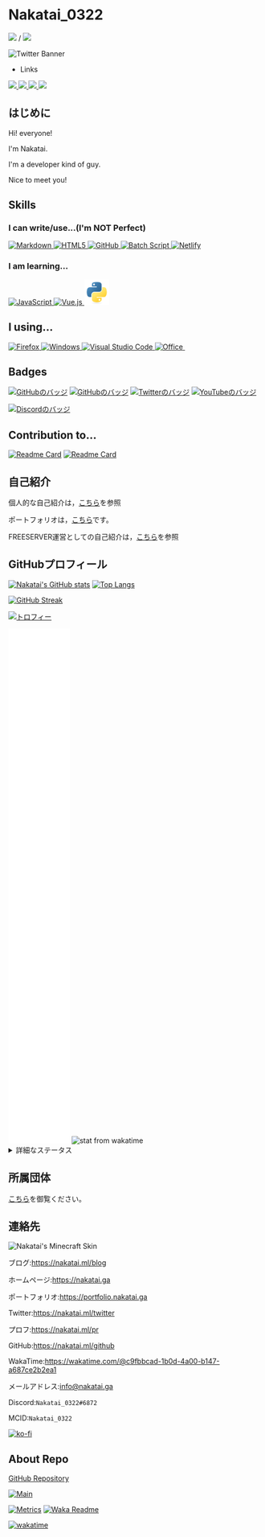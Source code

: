 # Nakatai_0322

<img src="https://avatars.githubusercontent.com/u/65397124?v=4" width="200"> / <img src="https://minotar.net/helm/d297f52003024e5d944fd78edc82891a" width="200">

<img src="https://pbs.twimg.com/profile_banners/1309410702885416960/1637638285/1500x500" alt="Twitter Banner" width="500">

- Links

<a href="https://nakatai.ga">
    <img src="https://camo.githubusercontent.com/31ca547298603fcad628ec15136c30aab05ac34e3d120cc464faa3196c628e9f/68747470733a2f2f696d6167652e666c617469636f6e2e636f6d2f69636f6e732f7376672f3536352f3536353532372e737667" width="50">
</a>
<a href="https://nakatai-0322.hatenablog.jp/">
    <img src="https://i.imgur.com/HrGRBcm.png" width="50">
</a>
<a href="https://dev.to/nakatai_0322">
    <img src="https://camo.githubusercontent.com/9b13cf00d4d07dcfee53663f62019ef576b7224822fe81dd4be7f94885db5496/68747470733a2f2f63646e2e6a7364656c6976722e6e65742f6e706d2f73696d706c652d69636f6e7340332e302e312f69636f6e732f6465762d646f742d746f2e737667" width="50">
</a>
<a href="https://twitter.com/Nakatai_0322">
    <img src="https://cdn.jsdelivr.net/gh/devicons/devicon/icons/twitter/twitter-original.svg" width="50">
</a>

## はじめに

Hi! everyone!

I'm Nakatai.

I'm a developer kind of guy.

Nice to meet you!

## Skills

### I can write/use...(I'm **NOT** Perfect)

<a href="https://w.wiki/3PyA">
    <img src="https://cdn.jsdelivr.net/gh/devicons/devicon/icons/markdown/markdown-original.svg" alt="Markdown" width="50">
</a>
<a href="https://w.wiki/3Q2Z">
    <img src="https://cdn.jsdelivr.net/gh/devicons/devicon/icons/html5/html5-original-wordmark.svg" alt="HTML5" width="50">
</a>
<a href="https://w.wiki/45PM">
    <img src="https://cdn.jsdelivr.net/gh/devicons/devicon/icons/github/github-original.svg" alt="GitHub" width=50>
</a>
<a href="https://w.wiki/3e37">
    <img src="https://i.imgur.com/TJmJbkE.png" alt="Batch Script" width="50">
</a>
<a href="https://w.wiki/4RTG">
    <img src="https://cdn.worldvectorlogo.com/logos/netlify.svg" alt="Netlify" width="50">
</a>

### I am learning...

<a href="https://w.wiki/3EDd">
    <img src="https://cdn.jsdelivr.net/gh/devicons/devicon/icons/javascript/javascript-original.svg" alt="JavaScript" width="50">
</a>
<a href="https://w.wiki/45Pm">
    <img src="https://cdn.jsdelivr.net/gh/devicons/devicon/icons/vuejs/vuejs-original.svg" alt="Vue.js" width="50">
</a>
<a href="https://w.wiki/3Eku">
    <img src="https://raw.githubusercontent.com/devicons/devicon/master/icons/python/python-original.svg" alt="Python" width="50">
</a>

## I using...

<a href="https://w.wiki/45Po">
    <img src="https://cdn.jsdelivr.net/gh/devicons/devicon/icons/firefox/firefox-plain.svg" alt="Firefox" width="50">
</a>
<a href="https://w.wiki/3e77">
    <img src="https://cdn.jsdelivr.net/gh/devicons/devicon/icons/windows8/windows8-original.svg" alt="Windows" width="50">
</a>
<a href="https://w.wiki/45Ph">
    <img src="https://cdn.jsdelivr.net/gh/devicons/devicon/icons/vscode/vscode-original.svg" alt="Visual Studio Code" width="50">
</a>
<a href="https://w.wiki/45PU">
    <img src="https://upload.wikimedia.org/wikipedia/commons/5/5f/Microsoft_Office_logo_%282019%E2%80%93present%29.svg" alt="Office" width=50>
</a>
<a href="https://w.wiki/3LXC">
    <img src="https://upload.wikimedia.org/wikipedia/commons/1/19/Spotify_logo_without_text.svg" alt="" width="50">
</a>

## Badges

[![GitHubのバッジ](https://img.shields.io/github/followers/Nakatai-0322?style=social)](https://nakatai.ml/github)
[![GitHubのバッジ](https://img.shields.io/github/stars/Nakatai-0322?style=social)](https://nakatai.ml/github)
[![Twitterのバッジ](https://img.shields.io/twitter/follow/Nakatai_0322?style=social)](https://nakatai.ml/twitter)
[![YouTubeのバッジ](https://img.shields.io/youtube/channel/subscribers/UCvH9fbiZUk0DT39BPE9gNhw?style=social)](https://nakatai.ml/youtube)

[![Discordのバッジ](https://img.shields.io/badge/Nakatai_0322%236872-%237289DA.svg?style=flat-square&logo=discord&logoColor=white)](https://img.shields.io/badge/Nakatai_0322%236872-%237289DA.svg?style=flat-square&logo=discord&logoColor=white)

## Contribution to...

[![Readme Card](https://github-readme-stats.vercel.app/api/pin/?username=freeserverproject&repo=freeserver-wiki&theme=dracula)](https://github.com/freeserverproject/freeserver-wiki)
[![Readme Card](https://github-readme-stats.vercel.app/api/pin/?username=freeserverproject&repo=freeserverproject.github.io&theme=dracula)](https://github.com/freeserverproject/freeserver-wiki)

## 自己紹介

個人的な自己紹介は，[こちら](https://vprof.me/@/Nakatai_0322)を参照

ポートフォリオは，[こちら](https://nakatai.ga)です。

FREESERVER運営としての自己紹介は，[こちら](https://wiki.freeserver.pro/admins/nakatai_0322.html)を参照

## GitHubプロフィール

[![Nakatai's GitHub stats](https://github-readme-stats.vercel.app/api?username=Nakatai-0322&show_icons=true&theme=github_dark)](https://github.com/anuraghazra/github-readme-stats)
[![Top Langs](https://github-readme-stats.vercel.app/api/top-langs/?username=Nakatai-0322&theme=github_dark)](https://github.com/anuraghazra/github-readme-stats)

[![GitHub Streak](https://github-readme-streak-stats.herokuapp.com?user=Nakatai-0322&theme=github-dark&date_format=%5BY.%5Dn.j&background=22272E&ring=444C56&stroke=22272E&border=444C56)](https://git.io/streak-stats)

[![トロフィー](https://github-profile-trophy.vercel.app/?username=Nakatai-0322&theme=onedark)](https://github.com/ryo-ma/github-profile-trophy)

<img src="./github-metrics.svg" alt="Alternative Text">

<img src="https://wakatime.com/share/@c9fbbcad-1b0d-4a00-b147-a687ce2b2ea1/017815ed-5bba-406e-bc1f-eb452eca4798.svg" alt="stat from wakatime" width="500">

<details>
<summary>
    詳細なステータス
</summary>

<!--START_SECTION:waka-->
![Profile Views](http://img.shields.io/badge/Profile%20Views-32-blue)

**🐱 My GitHub Data** 

> 🏆 940 Contributions in the Year 2021
 > 
> 📦 179.2 kB Used in GitHub's Storage 
 > 
> 🚫 Not Opted to Hire
 > 
> 📜 21 Public Repositories 
 > 
> 🔑 1 Private Repository 
 > 
**I'm an Early 🐤** 

```text
🌞 Morning    131 commits    ██████░░░░░░░░░░░░░░░░░░░   24.72% 
🌆 Daytime    142 commits    ██████░░░░░░░░░░░░░░░░░░░   26.79% 
🌃 Evening    256 commits    ████████████░░░░░░░░░░░░░   48.3% 
🌙 Night      1 commits      ░░░░░░░░░░░░░░░░░░░░░░░░░   0.19%

```
📅 **I'm Most Productive on Saturday** 

```text
Monday       94 commits     ████░░░░░░░░░░░░░░░░░░░░░   17.74% 
Tuesday      65 commits     ███░░░░░░░░░░░░░░░░░░░░░░   12.26% 
Wednesday    42 commits     ██░░░░░░░░░░░░░░░░░░░░░░░   7.92% 
Thursday     64 commits     ███░░░░░░░░░░░░░░░░░░░░░░   12.08% 
Friday       61 commits     ███░░░░░░░░░░░░░░░░░░░░░░   11.51% 
Saturday     108 commits    █████░░░░░░░░░░░░░░░░░░░░   20.38% 
Sunday       96 commits     ████░░░░░░░░░░░░░░░░░░░░░   18.11%

```


📊 **This Week I Spent My Time On** 

```text
⌚︎ Time Zone: Asia/Tokyo

💬 Programming Languages: 
Markdown                 2 hrs 32 mins       █████████░░░░░░░░░░░░░░░░   37.55% 
YAML                     1 hr 5 mins         ████░░░░░░░░░░░░░░░░░░░░░   16.21% 
HTML                     1 hr 1 min          ███░░░░░░░░░░░░░░░░░░░░░░   15.15% 
JavaScript               41 mins             ██░░░░░░░░░░░░░░░░░░░░░░░   10.3% 
JSON                     38 mins             ██░░░░░░░░░░░░░░░░░░░░░░░   9.58%

🔥 Editors: 
VS Code                  6 hrs 46 mins       █████████████████████████   99.92% 
WebStorm                 0 secs              ░░░░░░░░░░░░░░░░░░░░░░░░░   0.08%

🐱‍💻 Projects: 
Tokai-Prison-Wiki        2 hrs 57 mins       ███████████░░░░░░░░░░░░░░   43.62% 
Nakatai-0322             1 hr 29 mins        █████░░░░░░░░░░░░░░░░░░░░   22.01% 
Nakatai-0322.github.io   40 mins             ██░░░░░░░░░░░░░░░░░░░░░░░   9.95% 
Portfolio                28 mins             █░░░░░░░░░░░░░░░░░░░░░░░░   6.98% 
tp-official-site         26 mins             █░░░░░░░░░░░░░░░░░░░░░░░░   6.44%

💻 Operating System: 
Windows                  6 hrs 46 mins       █████████████████████████   100.0%

```

**I Mostly Code in HTML** 

```text
HTML                     4 repos             █████████░░░░░░░░░░░░░░░░   36.36% 
JavaScript               3 repos             ██████░░░░░░░░░░░░░░░░░░░   27.27% 
CSS                      2 repos             ████░░░░░░░░░░░░░░░░░░░░░   18.18% 
Batchfile                1 repo              ██░░░░░░░░░░░░░░░░░░░░░░░   9.09% 
EJS                      1 repo              ██░░░░░░░░░░░░░░░░░░░░░░░   9.09%

```


**Timeline**

![Chart not found](https://raw.githubusercontent.com/Nakatai-0322/Nakatai-0322/main/charts/bar_graph.png) 


 Last Updated on 27/11/2021
<!--END_SECTION:waka-->
</details>

## 所属団体

[こちら](https://docs.google.com/spreadsheets/d/1YQkJmBXS_hnTsipJN3khyU98rgZY7RTB8iwhHU-6ICc/edit?usp=sharing)を御覧ください。

## 連絡先

![Nakatai's Minecraft Skin](https://crafatar.com/renders/body/d297f52003024e5d944fd78edc82891a?&overlay)

ブログ:<https://nakatai.ml/blog>

ホームページ:<https://nakatai.ga>

ポートフォリオ:<https://portfolio.nakatai.ga>

Twitter:<https://nakatai.ml/twitter>

プロフ:<https://nakatai.ml/pr>

GitHub:<https://nakatai.ml/github>

WakaTime:<https://wakatime.com/@c9fbbcad-1b0d-4a00-b147-a687ce2b2ea1>

メールアドレス:[info@nakatai.ga](mailto:info@nakatai.ga)

Discord:`Nakatai_0322#6872`

MCID:`Nakatai_0322`

[![ko-fi](https://ko-fi.com/img/githubbutton_sm.svg)](https://ko-fi.com/E1E15HUC8)

## About Repo

[GitHub Repository](https://github.com/Nakatai-0322/Nakatai-0322)

[![Main](https://github.com/Nakatai-0322/Nakatai-0322/actions/workflows/Main.yml/badge.svg)](https://github.com/Nakatai-0322/Nakatai-0322/actions/workflows/Main.yml)

[![Metrics](https://github.com/Nakatai-0322/Nakatai-0322/actions/workflows/Metrics.yml/badge.svg)](https://github.com/Nakatai-0322/Nakatai-0322/actions/workflows/Metrics.yml)
[![Waka Readme](https://github.com/Nakatai-0322/Nakatai-0322/actions/workflows/Waka-Readme.yml/badge.svg)](https://github.com/Nakatai-0322/Nakatai-0322/actions/workflows/Waka-Readme.yml)

[![wakatime](https://wakatime.com/badge/user/c9fbbcad-1b0d-4a00-b147-a687ce2b2ea1/project/144e7989-c156-4b45-9e7b-7006f47eee8f.svg)](https://wakatime.com/badge/user/c9fbbcad-1b0d-4a00-b147-a687ce2b2ea1/project/144e7989-c156-4b45-9e7b-7006f47eee8f)
